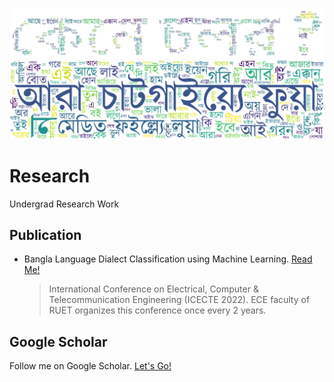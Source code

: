 <!-- ![wordcloud](assets/kene_cholor_no_bg.png) -->

![wordcloud](assets/kene_cholor_wc.png)
![wordcloud](assets/ara.png)

<!-- ![wordcloud](assets/kene_cholor_wc_bg_2.png) -->

<!-- ![wordcloud](assets/localwc.png) -->

# Research

Undergrad Research Work

## Publication

- Bangla Language Dialect Classification using Machine Learning. [Read Me!](https://ieeexplore.ieee.org/abstract/document/10114552)
  > International Conference on Electrical, Computer & Telecommunication Engineering (ICECTE 2022). ECE faculty of RUET organizes this conference once every 2 years.

## Google Scholar

Follow me on Google Scholar. [Let's Go!](https://scholar.google.com/citations?user=GIAwRq4AAAAJ&hl=en)
